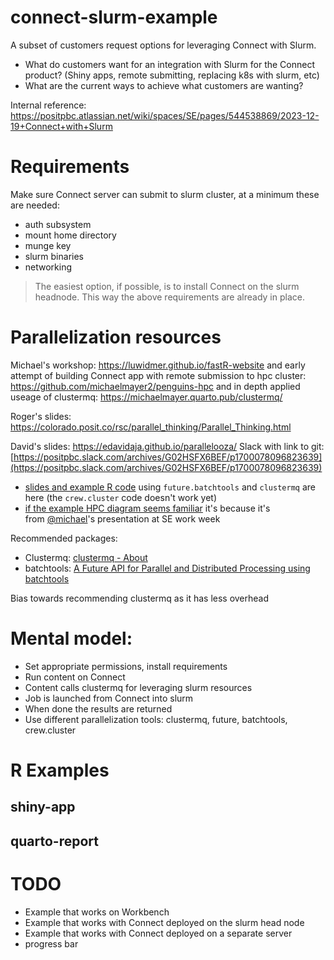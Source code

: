 # connect-slurm-example

A subset of customers request options for leveraging Connect with Slurm. 

- What do customers want for an integration with Slurm for the Connect product? (Shiny apps, remote submitting, replacing k8s with slurm, etc)
- What are the current ways to achieve what customers are wanting?

Internal reference: <https://positpbc.atlassian.net/wiki/spaces/SE/pages/544538869/2023-12-19+Connect+with+Slurm> 

# Requirements

Make sure Connect server can submit to slurm cluster, at a minimum these are needed: 

- auth subsystem
- mount home directory
- munge key 
- slurm binaries
- networking

> The easiest option, if possible, is to install Connect on the slurm headnode. This way the above requirements are already in place. 

# Parallelization resources 

Michael's workshop: <https://luwidmer.github.io/fastR-website> and early attempt of building Connect app with remote submission to hpc cluster: <https://github.com/michaelmayer2/penguins-hpc> and in depth applied useage of clustermq: <https://michaelmayer.quarto.pub/clustermq/>

Roger's slides: <https://colorado.posit.co/rsc/parallel_thinking/Parallel_Thinking.html>

David's slides: <https://edavidaja.github.io/parallelooza/>
Slack with link to git:[https://positpbc.slack.com/archives/G02HSFX6BEF/p1700078096823639](https://positpbc.slack.com/archives/G02HSFX6BEF/p1700078096823639)
- [slides and example R code](https://github.com/edavidaja/parallelooza) using `future.batchtools` and `clustermq` are here (the `crew.cluster` code doesn't work yet)
- [if the example HPC diagram seems familiar](https://edavidaja.github.io/parallelooza/#/hpc-1) it's because it's from [@michael](https://positpbc.slack.com/team/U02H40QEC84)'s presentation at SE work week


Recommended packages:

- Clustermq: [clustermq - About](https://michaelmayer.quarto.pub/clustermq/) 
- batchtools: [A Future API for Parallel and Distributed Processing using batchtools](https://future.batchtools.futureverse.org/) 

Bias towards recommending clustermq as it has less overhead

# Mental model: 

- Set appropriate permissions, install requirements
- Run content on Connect
- Content calls clustermq for leveraging slurm resources
- Job is launched from Connect into slurm 
- When done the results are returned
- Use different parallelization tools: clustermq, future, batchtools, crew.cluster

# R Examples 

## shiny-app 

## quarto-report 

# TODO

- Example that works on Workbench 
- Example that works with Connect deployed on the slurm head node 
- Example that works with Connect deployed on a separate server
- progress bar

